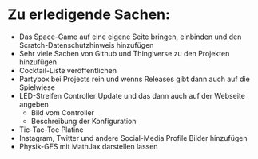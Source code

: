 # Zu erledigende Sachen:

- Das Space-Game auf eine eigene Seite bringen, einbinden und den Scratch-Datenschutzhinweis hinzufügen
- Sehr viele Sachen von Github und Thingiverse zu den Projekten hinzufügen
- Cocktail-Liste veröffentlichen
- Partybox bei Projects rein und wenns Releases gibt dann auch auf die Spielwiese
- LED-Streifen Controller Update und das dann auch auf der Webseite angeben
    - Bild vom Controller
    - Beschreibung der Konfiguration
- Tic-Tac-Toe Platine
- Instagram, Twitter und andere Social-Media Profile Bilder hinzufügen
- Physik-GFS mit MathJax darstellen lassen